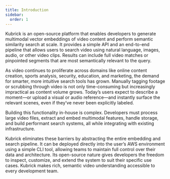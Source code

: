 ```yaml
---
title: Introduction
sidebar:
  order: 1
---
```


Kubrick is an open-source platform that enables developers to generate
multimodal vector embeddings of video content and perform semantic similarity
search at scale. It provides a simple API and an end-to-end pipeline that allows
users to search video using natural language, images, audio, or other video
clips. Results can include full video matches or pinpointed segments that are
most semantically relevant to the query.

As video continues to proliferate across domains like online content creation,
sports analysis, security, education, and marketing, the demand for smarter,
more intuitive search tools has grown. Manually tagging footage or scrubbing
through video is not only time-consuming but increasingly impractical as content
volume grows. Today’s users expect to describe a moment—or upload a visual or
audio reference—and instantly surface the relevant scenes, even if they’ve never
been explicitly labeled.

Building this functionality in-house is complex. Developers must process large
video files, extract and embed multimodal features, handle storage, and build
performant search systems, all while integrating with existing infrastructure.

Kubrick eliminates these barriers by abstracting the entire embedding and search
pipeline. It can be deployed directly into the user’s AWS environment using a
simple CLI tool, allowing teams to maintain full control over their data and
architecture. Its open-source nature gives developers the freedom to inspect,
customize, and extend the system to suit their specific use cases. Kubrick makes
rich, semantic video understanding accessible to every development team.
